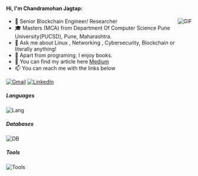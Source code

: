 
#### Hi, I'm Chandramohan Jagtap:
  <img align="right" alt="GIF" src="https://i.pinimg.com/originals/e4/26/70/e426702edf874b181aced1e2fa5c6cde.gif" />

- :test_tube: Senior Blockchain Engineer/ Researcher
- 🎓 Masters (MCA) from Department Of Computer Science Pune University(PUCSD), Pune, Maharashtra.
- :speech_balloon: Ask me about Linux , Networking , Cybersecurity, Blockchain or literally anything!
- :book: Apart from programing, I enjoy books.
- :speech_balloon: You can find my article here [Medium](https://cmjagtap.medium.com)
- :mailbox: You can reach me with the links below

[![Gmail](https://img.shields.io/badge/-GMAIL-D14836?style=for-the-badge&logo=gmail&logoColor=white)](mailto:cmjagtap1@gmail.com)
[![LinkedIn](https://img.shields.io/badge/-LINKEDIN-0077B5?style=for-the-badge&logo=linkedin&logoColor=white)](https://www.linkedin.com/in/chandramohan-jagtap)  


##### Languages
![Lang](https://skillicons.dev/icons?i=java,golang,solidity,nodejs,js,express,graphql,jenkins	)

##### Databases
![DB](https://skillicons.dev/icons?i=mongodb,mysql,postgres,dynamodb)

##### Tools
![Tools](https://skillicons.dev/icons?i=git,docker,kubernetes,postman,linux,nginx,grafana,prometheus,vscode	)


